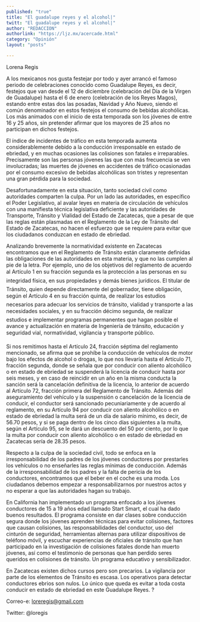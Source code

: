 ```yaml
---
published: "true"
title: "El guadalupe reyes y el alcohol|"
twitt: "El guadalupe reyes y el alcohol|"
author: "REDACCION"
authorlink: "https://ljz.mx/acercade.html"
category: "Opinión"
layout: "posts"

---
```



  Lorena Regis



A los mexicanos nos gusta festejar por todo y ayer arrancó el famoso periodo de celebraciones conocido como Guadalupe Reyes, es decir, festejos que van desde el 12 de diciembre (celebración del Día de la Virgen de Guadalupe) hasta el 6 de enero (celebración de los Reyes Magos), estando entre estas dos las posadas, Navidad y Año Nuevo, siendo el común denominador en estos festejos el consumo de bebidas alcohólicas. Los más animados con el inicio de esta temporada son los jóvenes de entre 16 y 25 años, sin pretender afirmar que los mayores de 25 años no participan en dichos festejos.  

  El índice de incidentes de tráfico en esta temporada aumenta considerablemente debido a la conducción irresponsable en estado de ebriedad, y en muchas ocasiones las colisiones son fatales e irreparables. Precisamente son las personas jóvenes las que con más frecuencia se ven involucradas; las muertes de jóvenes en accidentes de tráfico ocasionadas por el consumo excesivo de bebidas alcohólicas son tristes y representan una gran pérdida para la sociedad.



  Desafortunadamente en esta situación, tanto sociedad civil como autoridades comparten la culpa. Por un lado las autoridades, en específico el Poder Legislativo, al avalar leyes en materia de circulación de vehículos con una manifiesta técnica legislativa deficiente y las autoridades de Transporte, Tránsito y Vialidad del Estado de Zacatecas, que a pesar de que las reglas están plasmadas en el Reglamento de la Ley de Tránsito del Estado de Zacatecas, no hacen el esfuerzo que se requiere para evitar que los ciudadanos conduzcan en estado de ebriedad.



  Analizando brevemente la normatividad existente en Zacatecas encontramos que en el Reglamento de Tránsito están claramente definidas las obligaciones de las autoridades en esta materia, y que no las cumplen al pie de la letra. Por ejemplo, uno de los objetivos del reglamento de acuerdo al Artículo 1 en su fracción segunda es la protección a las personas en su integridad física, en sus propiedades y demás bienes jurídicos. El titular de Tránsito, quien depende directamente del gobernador, tiene obligación, según el Artículo 4 en su fracción quinta, de realizar los estudios necesarios para adecuar los servicios de tránsito, vialidad y transporte a las necesidades sociales, y en su fracción décimo segunda, de realizar estudios e implementar programas permanentes que hagan posible el avance y actualización en materia de Ingeniería de tránsito, educación y seguridad vial, normatividad, vigilancia y transporte público.



  Si nos remitimos hasta el Artículo 24, fracción séptima del reglamento mencionado, se afirma que se prohíbe la conducción de vehículos de motor bajo los efectos de alcohol o drogas, lo que nos llevaría hasta el Artículo 71, fracción segunda, donde se señala que por conducir con aliento alcohólico o en estado de ebriedad se suspenderá la licencia de conducir hasta por seis meses, y en caso de reincidir en un año en la misma conducta la sanción será la cancelación definitiva de la licencia, lo anterior de acuerdo al Artículo 72, fracción primera del Reglamento de Tránsito. Además del aseguramiento del vehículo y la suspensión o cancelación de la licencia de conducir, el conductor será sancionado pecuniariamente y de acuerdo al reglamento, en su Artículo 94 por conducir con aliento alcohólico o en estado de ebriedad la multa será de un día de salario mínimo, es decir, de 56.70 pesos, y si se paga dentro de los cinco días siguientes a la multa, según el Artículo 95, se le dará un descuento del 50 por ciento, por lo que la multa por conducir con aliento alcohólico o en estado de ebriedad en Zacatecas sería de 28.35 pesos.



  Respecto a la culpa de la sociedad civil, todo se enfoca en la irresponsabilidad de los padres de los jóvenes conductores por prestarles los vehículos o no enseñarles las reglas mínimas de conducción. Además de la irresponsabilidad de los padres y la falta de pericia de los conductores, encontramos que el beber en el coche es una moda. Los ciudadanos debemos empezar a responsabilizarnos por nuestros actos y no esperar a que las autoridades hagan su trabajo.



  En California han implementado un programa enfocado a los jóvenes conductores de 15 a 19 años edad llamado Start Smart, el cual ha dado buenos resultados. El programa consiste en dar clases sobre conducción segura donde los jóvenes aprenden técnicas para evitar colisiones, factores que causan colisiones, las responsabilidades del conductor, uso del cinturón de seguridad, herramientas alternas para utilizar dispositivos de teléfono móvil, y escuchar experiencias de oficiales de tránsito que han participado en la investigación de colisiones fatales donde han muerto jóvenes, así como el testimonio de personas que han perdido seres queridos en colisiones de tránsito. Un programa educativo y sensibilizador.



  En Zacatecas existen dichos cursos pero son precarios. La vigilancia por parte de los elementos de Tránsito es escasa. Los operativos para detectar conductores ebrios son nulos. Lo único que queda es evitar a toda costa conducir en estado de ebriedad en este Guadalupe Reyes. ?



  Correo-e: loreregis@gmail.com



  Twitter: @loregis

